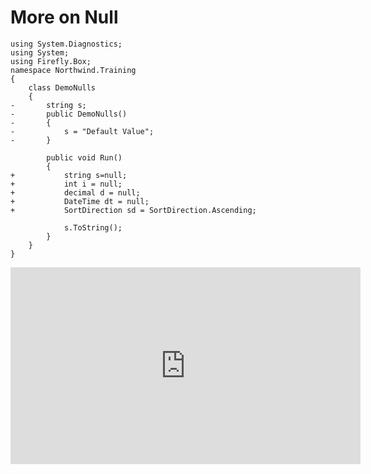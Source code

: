 ﻿# More on Null

```csdiff
using System.Diagnostics;
using System;
using Firefly.Box;
namespace Northwind.Training
{
    class DemoNulls
    {
-       string s;
-       public DemoNulls()
-       {
-           s = "Default Value";
-       }

        public void Run()
        {
+           string s=null;
+           int i = null;
+           decimal d = null;
+           DateTime dt = null;
+           SortDirection sd = SortDirection.Ascending;

            s.ToString();
        }
    }
}
```

<iframe width="560" height="315" src="https://www.youtube.com/embed/SHTubP30rRY?list=PL1DEQjXG2xnJNTIi_lrTxD83bf5-8mrRP" frameborder="0" allowfullscreen></iframe>

